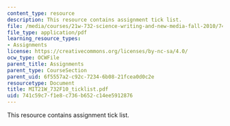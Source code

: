 ```yaml
---
content_type: resource
description: This resource contains assignment tick list.
file: /media/courses/21w-732-science-writing-and-new-media-fall-2010/741c59c7f1e8c736b652c14ee5912876_MIT21W_732F10_ticklist.pdf
file_type: application/pdf
learning_resource_types:
- Assignments
license: https://creativecommons.org/licenses/by-nc-sa/4.0/
ocw_type: OCWFile
parent_title: Assignments
parent_type: CourseSection
parent_uid: 6f5557a2-c92c-7234-6b08-21fcea0d0c2e
resourcetype: Document
title: MIT21W_732F10_ticklist.pdf
uid: 741c59c7-f1e8-c736-b652-c14ee5912876
---
```

This resource contains assignment tick list.